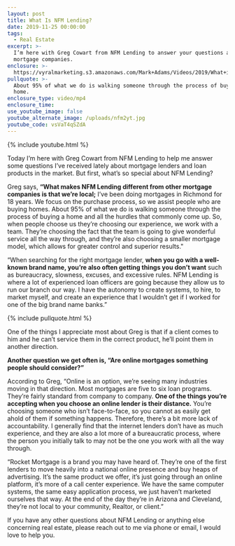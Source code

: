 ```yaml
---
layout: post
title: What Is NFM Lending?
date: 2019-11-25 00:00:00
tags:
  - Real Estate
excerpt: >-
  I’m here with Greg Cowart from NFM Lending to answer your questions about
  mortgage companies.
enclosure: >-
  https://vyralmarketing.s3.amazonaws.com/Mark+Adams/Videos/2019/What+is+NFM+Lending_.mp4
pullquote: >-
  About 95% of what we do is walking someone through the process of buying a
  home.
enclosure_type: video/mp4
enclosure_time:
use_youtube_image: false
youtube_alternate_image: /uploads/nfm2yt.jpg
youtube_code: vsVaT4qSZdA
---
```


{% include youtube.html %}

Today I’m here with Greg Cowart from NFM Lending to help me answer some questions I’ve received lately about mortgage lenders and loan products in the market. But first, what’s so special about NFM Lending?

Greg says, **“What makes NFM Lending different from other mortgage companies is that we’re local;**&nbsp;I’ve been doing mortgages in Richmond for 18 years. We focus on the purchase process, so we assist people who are buying homes. About 95% of what we do is walking someone through the process of buying a home and all the hurdles that commonly come up. So, when people choose us they’re choosing our experience, we work with a team. They’re choosing the fact that the team is going to give wonderful service all the way through, and they’re also choosing a smaller mortgage model, which allows for greater control and superior results."

“When searching for the right mortgage lender, **when you go with a well-known brand name, you’re also often getting things you don’t want** such as bureaucracy, slowness, excuses, and excessive rules. NFM Lending is where a lot of experienced loan officers are going because they allow us to run our branch our way. I have the autonomy to create systems, to hire, to market myself, and create an experience that I wouldn’t get if I worked for one of the big brand name banks.”

{% include pullquote.html %}

One of the things I appreciate most about Greg is that if a client comes to him and he can’t service them in the correct product, he’ll point them in another direction.&nbsp;

**Another question we get often is, “Are online mortgages something people should consider?”**

According to Greg, “Online is an option, we’re seeing many industries moving in that direction. Most mortgages are five to six loan programs. They’re fairly standard from company to company. **One of the things you’re accepting when you choose an online lender is their distance.** You’re choosing someone who isn’t face-to-face, so you cannot as easily get ahold of them if something happens. Therefore, there’s a bit more lack of accountability. I generally find that the internet lenders don’t have as much experience, and they are also a lot more of a bureaucratic process, where the person you initially talk to may not be the one you work with all the way through.&nbsp;

“Rocket Mortgage is a brand you may have heard of. They’re one of the first lenders to move heavily into a national online presence and buy heaps of advertising. It’s the same product we offer, it’s just going through an online platform, it’s more of a call center experience. We have the same computer systems, the same easy application process, we just haven’t marketed ourselves that way. At the end of the day they’re in Arizona and Cleveland, they’re not local to your community, Realtor, or client.”

If you have any other questions about NFM Lending or anything else concerning real estate, please reach out to me via phone or email, I would love to help you.